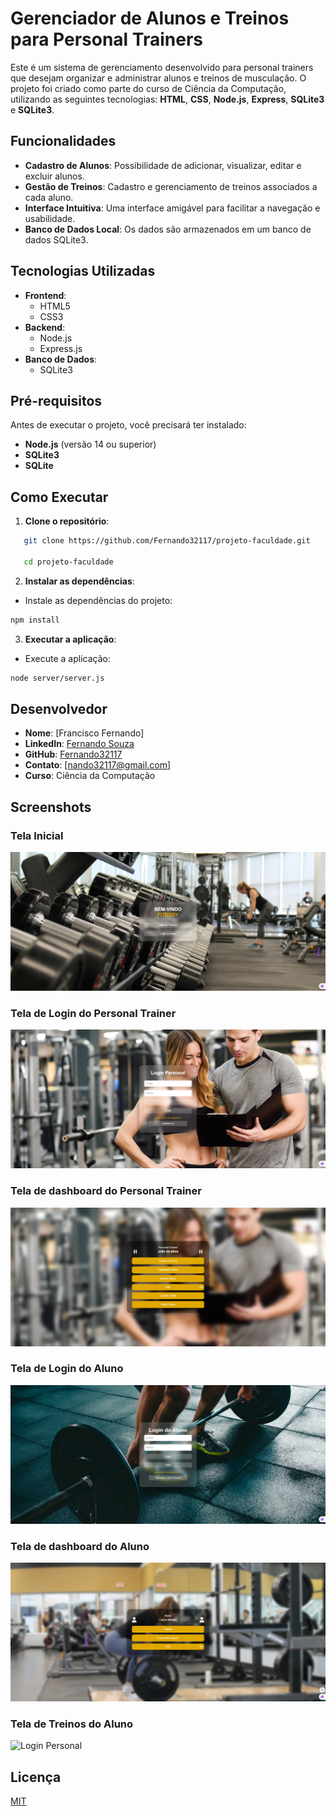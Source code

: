 # Gerenciador de Alunos e Treinos para Personal Trainers

Este é um sistema de gerenciamento desenvolvido para personal trainers que desejam organizar e administrar alunos e treinos de musculação. O projeto foi criado como parte do curso de Ciência da Computação, utilizando as seguintes tecnologias: **HTML**, **CSS**, **Node.js**, **Express**, **SQLite3** e **SQLite3**.

## Funcionalidades

- **Cadastro de Alunos**: Possibilidade de adicionar, visualizar, editar e excluir alunos.
- **Gestão de Treinos**: Cadastro e gerenciamento de treinos associados a cada aluno.
- **Interface Intuitiva**: Uma interface amigável para facilitar a navegação e usabilidade.
- **Banco de Dados Local**: Os dados são armazenados em um banco de dados SQLite3.

## Tecnologias Utilizadas

- **Frontend**:
  - HTML5
  - CSS3
- **Backend**:
  - Node.js
  - Express.js
- **Banco de Dados**:
  - SQLite3


## Pré-requisitos

Antes de executar o projeto, você precisará ter instalado:

- **Node.js** (versão 14 ou superior)
- **SQLite3**
- **SQLite**

## Como Executar

1. **Clone o repositório**:
```bash
   git clone https://github.com/Fernando32117/projeto-faculdade.git

   cd projeto-faculdade
```

2. **Instalar as dependências**:

- Instale as dependências do projeto:

```bash  
npm install
```

3. **Executar a aplicação**:

- Execute a aplicação:

```bash  
node server/server.js
```

## Desenvolvedor

- **Nome**: [Francisco Fernando]
- **LinkedIn**: [Fernando Souza](https://www.linkedin.com/in/gerfernandosouza/)
- **GitHub**: [Fernando32117](https://github.com/Fernando32117)
- **Contato**: [nando32117@gmail.com]
- **Curso**: Ciência da Computação

## Screenshots

### Tela Inicial
![Tela Inicial](./screenshots/index.png)

### Tela de Login do Personal Trainer
![Login Personal](./screenshots/loginPersonal.png)

### Tela de dashboard do Personal Trainer
![Login Personal](./screenshots/dashboardPersonal.png)

### Tela de Login do Aluno
![Login Personal](./screenshots/loginAluno.png)

### Tela de dashboard do Aluno
![Login Personal](./screenshots/dashboardAluno.png)

### Tela de Treinos do Aluno
![Login Personal](./screenshots/treinosdAlunos.png)


## Licença

[MIT](https://choosealicense.com/licenses/mit/)
